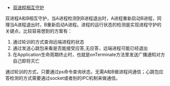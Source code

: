 - [双进程相互守护](https://www.jianshu.com/p/a4a6222654a0)

双进程A和B相互守护，当A进程检测到B进程退出时，A进程重新启动B进程，同理当A进程退出时，B重新启动A进程。进程的运行状态的检测是实现进程守护的关键点，比较容易想到的方案有：

1. 通过轮训的方式查询远端进程的状态
2. 通过发送心跳包来看是否能接受应答,无应答，远端进程可能已经退出
3. 在Application生命周期终止时，也就是onTerminate方法里发送广播通知对方自己即将灭亡

通过轮训的方式，只要通过ps命令查询状态，无需A和B做进程间通信；心跳包应答检测的方式需要通过socket或者别的IPC机制来做通信。



